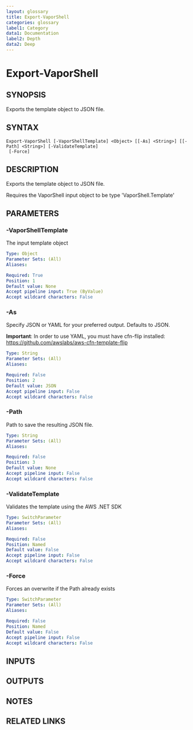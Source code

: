 ```yaml
---
layout: glossary
title: Export-VaporShell
categories: glossary
label1: Category
data1: Documentation
label2: Depth
data2: Deep
---
```


# Export-VaporShell

## SYNOPSIS
Exports the template object to JSON file.

## SYNTAX

```
Export-VaporShell [-VaporShellTemplate] <Object> [[-As] <String>] [[-Path] <String>] [-ValidateTemplate]
 [-Force]
```

## DESCRIPTION
Exports the template object to JSON file.

Requires the VaporShell input object to be type 'VaporShell.Template'

## PARAMETERS

### -VaporShellTemplate
The input template object

```yaml
Type: Object
Parameter Sets: (All)
Aliases: 

Required: True
Position: 1
Default value: None
Accept pipeline input: True (ByValue)
Accept wildcard characters: False
```

### -As
Specify JSON or YAML for your preferred output.
Defaults to JSON.

**Important**: In order to use YAML, you must have cfn-flip installed: https://github.com/awslabs/aws-cfn-template-flip

```yaml
Type: String
Parameter Sets: (All)
Aliases: 

Required: False
Position: 2
Default value: JSON
Accept pipeline input: False
Accept wildcard characters: False
```

### -Path
Path to save the resulting JSON file.

```yaml
Type: String
Parameter Sets: (All)
Aliases: 

Required: False
Position: 3
Default value: None
Accept pipeline input: False
Accept wildcard characters: False
```

### -ValidateTemplate
Validates the template using the AWS .NET SDK

```yaml
Type: SwitchParameter
Parameter Sets: (All)
Aliases: 

Required: False
Position: Named
Default value: False
Accept pipeline input: False
Accept wildcard characters: False
```

### -Force
Forces an overwrite if the Path already exists

```yaml
Type: SwitchParameter
Parameter Sets: (All)
Aliases: 

Required: False
Position: Named
Default value: False
Accept pipeline input: False
Accept wildcard characters: False
```

## INPUTS

## OUTPUTS

## NOTES

## RELATED LINKS

